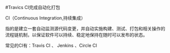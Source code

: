 #Travics CI完成自动化打包

CI（Continuous Integration,持续集成）

指的是建立一套自动监测源代码变更，并自动实施构建、测试、打包和相关操作的流程链机制，以保证软件可以持续、稳定地保持在随时可以发布的状态。


常见的CI有：Travis CI 、 Jenkins 、Circle CI